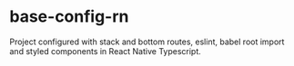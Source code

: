 # base-config-rn
Project configured with stack and bottom routes, eslint, babel root import and styled components in React Native Typescript.
